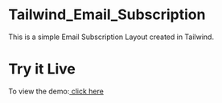 # Tailwind_Email_Subscription
 This is a simple Email Subscription Layout created in Tailwind.

# Try it Live
To view the demo:<a href="https://mmathew4788.github.io/Tailwind_Email_Subscription/" target="_blank"> click here</a>
